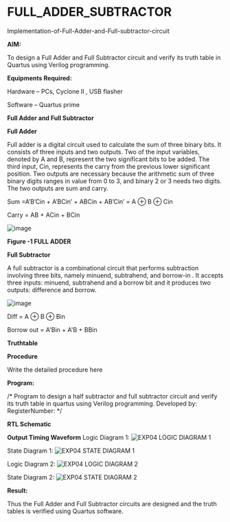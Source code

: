 # FULL_ADDER_SUBTRACTOR

Implementation-of-Full-Adder-and-Full-subtractor-circuit

**AIM:**

To design a Full Adder and Full Subtractor circuit and verify its truth table in Quartus using Verilog programming.

**Equipments Required:**

Hardware – PCs, Cyclone II , USB flasher

Software – Quartus prime

**Full Adder and Full Subtractor**

**Full Adder**

Full adder is a digital circuit used to calculate the sum of three binary bits. It consists of three inputs and two outputs. Two of the input variables, denoted by A and B, represent the two significant bits to be added. The third input, Cin, represents the carry from the previous lower significant position. Two outputs are necessary because the arithmetic sum of three binary digits ranges in value from 0 to 3, and binary 2 or 3 needs two digits. The two outputs are sum and carry.

Sum =A’B’Cin + A’BCin’ + ABCin + AB’Cin’ = A ⊕ B ⊕ Cin 

Carry = AB + ACin + BCin

![image](https://github.com/naavaneetha/FULL_ADDER_SUBTRACTOR/assets/154305477/0f30ba51-5ffb-4198-845f-18e054f675e7)

**Figure -1 FULL ADDER**

**Full Subtractor**

A full subtractor is a combinational circuit that performs subtraction involving three bits, namely minuend, subtrahend, and borrow-in . It accepts three inputs: minuend, subtrahend and a borrow bit and it produces two outputs: difference and borrow.

![image](https://github.com/naavaneetha/FULL_ADDER_SUBTRACTOR/assets/154305477/02b24f51-ab51-4304-9ad6-7b81ffc1ead5)

Diff = A ⊕ B ⊕ Bin 

Borrow out = A'Bin + A'B + BBin

**Truthtable**

**Procedure**

Write the detailed procedure here

**Program:**

/* Program to design a half subtractor and full subtractor circuit and verify its truth table in quartus using Verilog programming. Developed by: RegisterNumber:
*/

**RTL Schematic**

**Output Timing Waveform**
Logic Diagram 1:
![EXP04 LOGIC DIAGRAM 1](https://github.com/user-attachments/assets/90b2de73-ed83-4d55-bdb8-68af12f03728)









State Diagram 1:
![EXP04 STATE DIAGRAM 1](https://github.com/user-attachments/assets/814236fb-2405-4061-aa6f-ed839e8e0c13)










Logic Diagram 2:
![EXP04 LOGIC DIAGRAM 2](https://github.com/user-attachments/assets/c2bae567-5faa-4c91-b138-f36d6a8b9e37)









State Diagram 2:
![EXP04 STATE DIAGRAM 2](https://github.com/user-attachments/assets/1c9de297-5013-4fd5-b9a7-178923559497)







**Result:**

Thus the Full Adder and Full Subtractor circuits are designed and the truth tables is verified using Quartus software.




